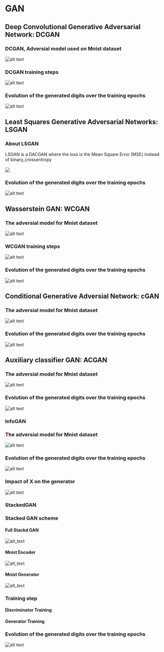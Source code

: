 # GAN



## Deep Convolutional Generative Adversarial Network: DCGAN

### DCGAN, Adversial model used on Mnist dataset
![alt text](https://github.com/nakmuaycoder/Testing-on-minst-MNIST/blob/master/img/GAN/dcgan.jpg)

### DCGAN training steps
![alt text](https://github.com/nakmuaycoder/Testing-on-minst-MNIST/blob/master/img/GAN/dcgan2.jpg)

### Evolution of the generated digits over the training epochs 
![alt text](https://github.com/nakmuaycoder/Testing-on-minst-MNIST/blob/master/img/GAN/dcgan.gif)



## Least Squares Generative Adversarial Networks: LSGAN

### About LSGAN
LSGAN is a DACGAN where the loss is the Mean Square Error (MSE) instead of binary_crossentropy <br>
<br>
 <img src='https://render.githubusercontent.com/render/math?math=$ \displaystyle MSE( x,\hat{x}) = \sum_{i \in \mathcal{I} } ( x_{i} - \hat{x}_{i} )^{2}$'>



### Evolution of the generated digits over the training epochs 
![alt text](https://github.com/nakmuaycoder/Testing-on-minst-MNIST/blob/master/img/GAN/lsgan.gif)



## Wasserstein GAN: WCGAN

### The adversial model for Mnist dataset
![alt text](https://github.com/nakmuaycoder/Testing-on-minst-MNIST/blob/master/img/GAN/wgan2.jpg)

### WCGAN training steps
![alt text](https://github.com/nakmuaycoder/Testing-on-minst-MNIST/blob/master/img/GAN/wgan1.jpg)

### Evolution of the generated digits over the training epochs 
![alt text](https://github.com/nakmuaycoder/Testing-on-minst-MNIST/blob/master/img/GAN/wgan.gif)




## Conditional Generative Adversial Network: cGAN

### The adversial model for Mnist dataset
![alt text](https://github.com/nakmuaycoder/Testing-on-minst-MNIST/blob/master/img/GAN/cgan.jpg)

### Evolution of the generated digits over the training epochs 
![alt text](https://github.com/nakmuaycoder/Testing-on-minst-MNIST/blob/master/img/GAN/cgan.gif)


## Auxiliary classifier GAN: ACGAN

### The adversial model for Mnist dataset
![alt text](https://github.com/nakmuaycoder/Testing-on-minst-MNIST/blob/master/img/GAN/acgan.jpg)


### Evolution of the generated digits over the training epochs 
![alt text](https://github.com/nakmuaycoder/Testing-on-minst-MNIST/blob/master/img/GAN/ACGAN.gif)



### InfoGAN

### The adversial model for Mnist dataset
![alt text](https://github.com/nakmuaycoder/Testing-on-minst-MNIST/blob/master/img/GAN/InfoGAN1.jpg)

### Evolution of the generated digits over the training epochs 
![alt text](https://github.com/nakmuaycoder/Testing-on-minst-MNIST/blob/master/img/GAN/InfoGAN.gif)

### Impact of X on the generator
![alt text](https://github.com/nakmuaycoder/Testing-on-minst-MNIST/blob/master/img/GAN/allDigits.png)



### StackedGAN

### Stacked GAN scheme

#### Full Stackd GAN
![alt_text](https://github.com/nakmuaycoder/Testing-on-minst-MNIST/blob/master/img/GAN/stackedGan1.jpg)

#### Mnist Encoder
![alt_text](https://github.com/nakmuaycoder/Testing-on-minst-MNIST/blob/master/img/GAN/stackedGan_encoder.jpg)

#### Mnist Generator
![alt_text](https://github.com/nakmuaycoder/Testing-on-minst-MNIST/blob/master/img/GAN/stackedgan_generator.jpg)


### Training step



#### Discriminator Training
#### Generator Training

### Evolution of the generated digits over the training epochs 
![alt text](https://github.com/nakmuaycoder/Testing-on-minst-MNIST/blob/master/img/GAN/StackedGAN.gif)



